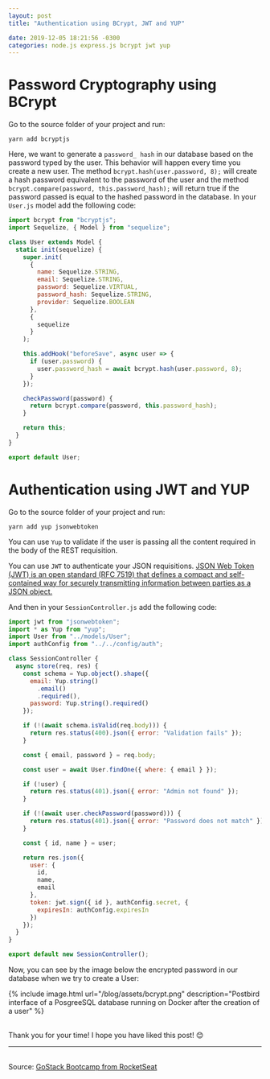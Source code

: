 ```yaml
---
layout: post
title: "Authentication using BCrypt, JWT and YUP"

date: 2019-12-05 18:21:56 -0300
categories: node.js express.js bcrypt jwt yup
---
```


# Password Cryptography using BCrypt

Go to the source folder of your project and run:

```console
yarn add bcryptjs
```

Here, we want to generate a `password_ hash` in our database based on the password typed by the user. This behavior will happen every time you create a new user. The method `bcrypt.hash(user.password, 8);` will create a hash password equivalent to the password of the user and the method `bcrypt.compare(password, this.password_hash);` will return true if the password passed is equal to the hashed password in the database. In your `User.js` model add the following code:

```javascript
import bcrypt from "bcryptjs";
import Sequelize, { Model } from "sequelize";

class User extends Model {
  static init(sequelize) {
    super.init(
      {
        name: Sequelize.STRING,
        email: Sequelize.STRING,
        password: Sequelize.VIRTUAL,
        password_hash: Sequelize.STRING,
        provider: Sequelize.BOOLEAN
      },
      {
        sequelize
      }
    );

    this.addHook("beforeSave", async user => {
      if (user.password) {
        user.password_hash = await bcrypt.hash(user.password, 8);
      }
    });

    checkPassword(password) {
      return bcrypt.compare(password, this.password_hash);
    }

    return this;
  }
}

export default User;
```

# Authentication using JWT and YUP

Go to the source folder of your project and run:

```console
yarn add yup jsonwebtoken
```

You can use `Yup` to validate if the user is passing all the content required in the body of the REST requisition.

You can use `JWT` to authenticate your JSON requisitions. [JSON Web Token (JWT) is an open standard (RFC 7519) that defines a compact and self-contained way for securely transmitting information between parties as a JSON object.](https://jwt.io/introduction/)

And then in your `SessionController.js` add the following code:

```javascript
import jwt from "jsonwebtoken";
import * as Yup from "yup";
import User from "../models/User";
import authConfig from "../../config/auth";

class SessionController {
  async store(req, res) {
    const schema = Yup.object().shape({
      email: Yup.string()
        .email()
        .required(),
      password: Yup.string().required()
    });

    if (!(await schema.isValid(req.body))) {
      return res.status(400).json({ error: "Validation fails" });
    }

    const { email, password } = req.body;

    const user = await User.findOne({ where: { email } });

    if (!user) {
      return res.status(401).json({ error: "Admin not found" });
    }

    if (!(await user.checkPassword(password))) {
      return res.status(401).json({ error: "Password does not match" });
    }

    const { id, name } = user;

    return res.json({
      user: {
        id,
        name,
        email
      },
      token: jwt.sign({ id }, authConfig.secret, {
        expiresIn: authConfig.expiresIn
      })
    });
  }
}

export default new SessionController();
```

Now, you can see by the image below the encrypted password in our database when we try to create a User:

{% include image.html url="/blog/assets/bcrypt.png" description="Postbird interface of a PosgreeSQL database running on Docker after the creation of a user" %}

<br>Thank you for your time! I hope you have liked this post! 😊

---

<br>Source: [GoStack Bootcamp from RocketSeat][rocketseat]

[rocketseat]: https://rocketseat.com.br/
